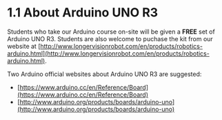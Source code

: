 # 1.1 About Arduino UNO R3

Students who take our Arduino course on-site will be given a **FREE** set of Arduino UNO R3. Students are also welcome to puchase the kit from our website at [http://www.longervisionrobot.com/en/products/robotics-arduino.html](http://www.longervisionrobot.com/en/products/robotics-arduino.html). 

Two Arduino official websites about Arduino UNO R3 are suggested: 
* [https://www.arduino.cc/en/Reference/Board](https://www.arduino.cc/en/Reference/Board)
* [http://www.arduino.org/products/boards/arduino-uno](http://www.arduino.org/products/boards/arduino-uno)